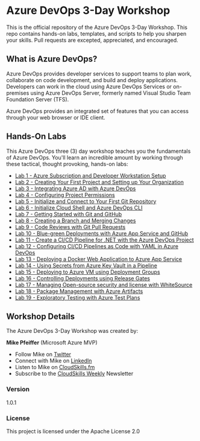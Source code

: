 # Azure DevOps 3-Day Workshop

This is the official repository of the Azure DevOps 3-Day Workshop. This repo contains hands-on labs, templates, and scripts to help you sharpen your skills. Pull requests are excepted, appreciated, and encouraged.

## What is Azure DevOps?

Azure DevOps provides developer services to support teams to plan work, collaborate on code development, and build and deploy applications. Developers can work in the cloud using Azure DevOps Services or on-premises using Azure DevOps Server, formerly named Visual Studio Team Foundation Server (TFS).

Azure DevOps provides an integrated set of features that you can access through your web browser or IDE client.

## Hands-On Labs

This Azure DevOps three (3) day workshop teaches you the fundamentals of Azure DevOps. You'll learn an incredible amount by working through these tactical, thought provoking, hands-on labs:

* [Lab 1 - Azure Subscription and Developer Workstation Setup](https://github.com/mikepfeiffer/azure-devops-labs/tree/master/Labs/Lab%201)
* [Lab 2 - Creating Your First Project and Setting up Your Organization](https://github.com/mikepfeiffer/azure-devops-labs/tree/master/Labs/Lab%202)
* [Lab 3 - Integrating Azure AD with Azure DevOps](https://github.com/mikepfeiffer/azure-devops-labs/tree/master/Labs/Lab%203)
* [Lab 4 - Configuring Project Permissions](https://github.com/mikepfeiffer/azure-devops-labs/tree/master/Labs/Lab%204)
* [Lab 5 - Initialize and Connect to Your First Git Repository](https://github.com/mikepfeiffer/azure-devops-labs/tree/master/Labs/Lab%205)
* [Lab 6 - Initialize Cloud Shell and Azure DevOps CLI](https://github.com/mikepfeiffer/azure-devops-labs/tree/master/Labs/Lab%206)
* [Lab 7 - Getting Started with Git and GitHub](https://github.com/mikepfeiffer/azure-devops-labs/tree/master/Labs/Lab%207)
* [Lab 8 - Creating a Branch and Merging Changes](https://github.com/mikepfeiffer/azure-devops-labs/tree/master/Labs/Lab%208)
* [Lab 9 - Code Reviews with Git Pull Requests](https://github.com/mikepfeiffer/azure-devops-labs/tree/master/Labs/Lab%209)
* [Lab 10 - Blue-green Deployments with Azure App Service and GitHub](https://github.com/mikepfeiffer/azure-devops-labs/tree/master/Labs/Lab%2010)
* [Lab 11 - Create a CI/CD Pipeline for .NET with the Azure DevOps Project](https://github.com/mikepfeiffer/azure-devops-labs/tree/master/Labs/Lab%2011)
* [Lab 12 - Configuring CI/CD Pipelines as Code with YAML in Azure DevOps](https://github.com/mikepfeiffer/azure-devops-labs/tree/master/Labs/Lab%2012)
* [Lab 13 - Deploying a Docker Web Application to Azure App Service](https://github.com/mikepfeiffer/azure-devops-labs/tree/master/Labs/Lab%2013)
* [Lab 14 - Using Secrets from Azure Key Vault in a Pipeline](https://github.com/mikepfeiffer/azure-devops-labs/tree/master/Labs/Lab%2014)
* [Lab 15 - Deploying to Azure VM using Deployment Groups](https://github.com/mikepfeiffer/azure-devops-labs/tree/master/Labs/Lab%2015)
* [Lab 16 - Controlling Deployments using Release Gates](https://github.com/mikepfeiffer/azure-devops-labs/tree/master/Labs/Lab%2016)
* [Lab 17 - Managing Open-source security and license with WhiteSource](https://github.com/mikepfeiffer/azure-devops-labs/tree/master/Labs/Lab%2017)
* [Lab 18 - Package Management with Azure Artifacts](https://github.com/mikepfeiffer/azure-devops-labs/tree/master/Labs/Lab%2018)
* [Lab 19 - Exploratory Testing with Azure Test Plans](https://github.com/mikepfeiffer/azure-devops-labs/tree/master/Labs/Lab%2019)

## Workshop Details

The Azure DevOps 3-Day Workshop was created by:

**Mike Pfeiffer** (Microsoft Azure MVP)
* Follow Mike on [Twitter](https://twitter.com/mike_pfeiffer)
* Connect with Mike on [LinkedIn](https://www.linkedin.com/in/mpfeiffer/)
* Listen to Mike on [CloudSkills.fm](https://cloudskills.fm)
* Subscribe to the [CloudSkills Weekly](https://mikepfeiffer.io/subscribe) Newsletter

### Version

1.0.1

### License

This project is licensed under the Apache License 2.0
